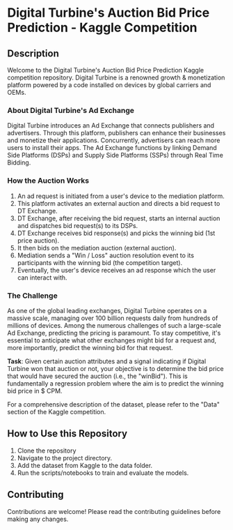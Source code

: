 # Digital Turbine's Auction Bid Price Prediction - Kaggle Competition

## Description

Welcome to the Digital Turbine's Auction Bid Price Prediction Kaggle competition repository. Digital Turbine is a renowned growth & monetization platform powered by a code installed on devices by global carriers and OEMs.

### About Digital Turbine's Ad Exchange

Digital Turbine introduces an Ad Exchange that connects publishers and advertisers. Through this platform, publishers can enhance their businesses and monetize their applications. Concurrently, advertisers can reach more users to install their apps. The Ad Exchange functions by linking Demand Side Platforms (DSPs) and Supply Side Platforms (SSPs) through Real Time Bidding.

### How the Auction Works

1. An ad request is initiated from a user's device to the mediation platform.
2. This platform activates an external auction and directs a bid request to DT Exchange.
3. DT Exchange, after receiving the bid request, starts an internal auction and dispatches bid request(s) to its DSPs.
4. DT Exchange receives bid response(s) and picks the winning bid (1st price auction).
5. It then bids on the mediation auction (external auction).
6. Mediation sends a "Win / Loss" auction resolution event to its participants with the winning bid (the competition target).
7. Eventually, the user's device receives an ad response which the user can interact with.

### The Challenge

As one of the global leading exchanges, Digital Turbine operates on a massive scale, managing over 100 billion requests daily from hundreds of millions of devices. Among the numerous challenges of such a large-scale Ad Exchange, predicting the pricing is paramount. To stay competitive, it's essential to anticipate what other exchanges might bid for a request and, more importantly, predict the winning bid for that request.

**Task**: Given certain auction attributes and a signal indicating if Digital Turbine won that auction or not, your objective is to determine the bid price that would have secured the auction (i.e., the "winBid"). This is fundamentally a regression problem where the aim is to predict the winning bid price in $ CPM.

For a comprehensive description of the dataset, please refer to the "Data" section of the Kaggle competition.

## How to Use this Repository

1. Clone the repository
2. Navigate to the project directory.
3. Add the dataset from Kaggle to the data folder.
4. Run the scripts/notebooks to train and evaluate the models.

## Contributing

Contributions are welcome! Please read the contributing guidelines before making any changes.
